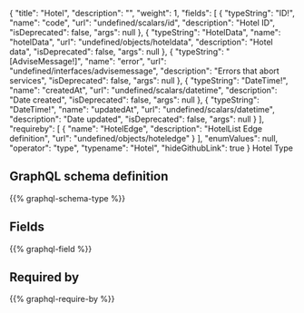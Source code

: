 {
  "title": "Hotel",
  "description": "",
  "weight": 1,
  "fields": [
    {
      "typeString": "ID!",
      "name": "code",
      "url": "undefined/scalars/id",
      "description": "Hotel ID",
      "isDeprecated": false,
      "args": null
    },
    {
      "typeString": "HotelData",
      "name": "hotelData",
      "url": "undefined/objects/hoteldata",
      "description": "Hotel data",
      "isDeprecated": false,
      "args": null
    },
    {
      "typeString": "[AdviseMessage!]",
      "name": "error",
      "url": "undefined/interfaces/advisemessage",
      "description": "Errors that abort services",
      "isDeprecated": false,
      "args": null
    },
    {
      "typeString": "DateTime!",
      "name": "createdAt",
      "url": "undefined/scalars/datetime",
      "description": "Date created",
      "isDeprecated": false,
      "args": null
    },
    {
      "typeString": "DateTime!",
      "name": "updatedAt",
      "url": "undefined/scalars/datetime",
      "description": "Date updated",
      "isDeprecated": false,
      "args": null
    }
  ],
  "requireby": [
    {
      "name": "HotelEdge",
      "description": "HotelList Edge definition",
      "url": "undefined/objects/hoteledge"
    }
  ],
  "enumValues": null,
  "operator": "type",
  "typename": "Hotel",
  "hideGithubLink": true
}
Hotel Type
## GraphQL schema definition

{{% graphql-schema-type %}}

## Fields

{{% graphql-field %}}

## Required by

{{% graphql-require-by %}}
